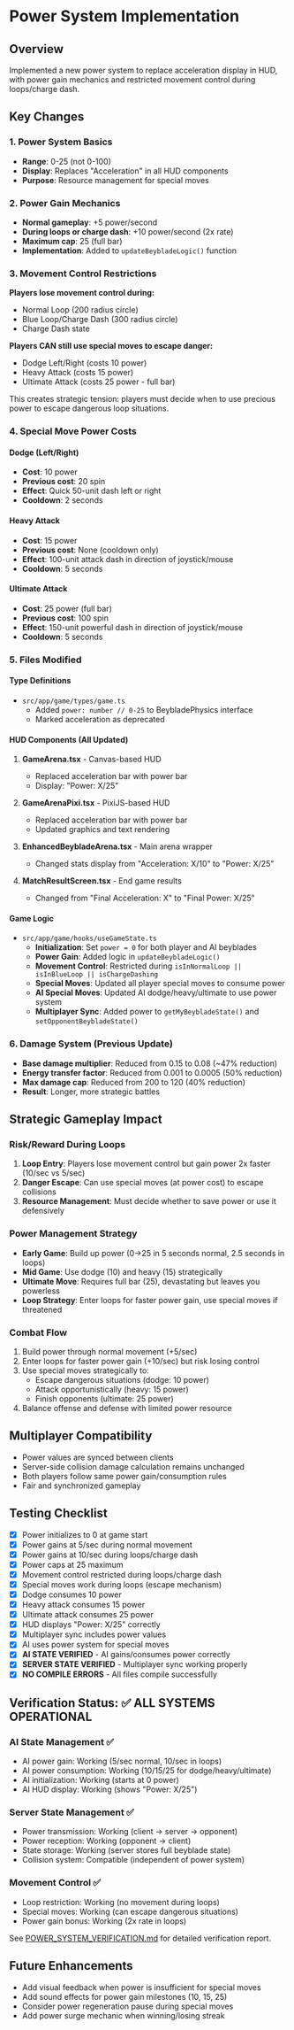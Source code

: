 # Power System Implementation

## Overview
Implemented a new power system to replace acceleration display in HUD, with power gain mechanics and restricted movement control during loops/charge dash.

## Key Changes

### 1. Power System Basics
- **Range**: 0-25 (not 0-100)
- **Display**: Replaces "Acceleration" in all HUD components
- **Purpose**: Resource management for special moves

### 2. Power Gain Mechanics
- **Normal gameplay**: +5 power/second
- **During loops or charge dash**: +10 power/second (2x rate)
- **Maximum cap**: 25 (full bar)
- **Implementation**: Added to `updateBeybladeLogic()` function

### 3. Movement Control Restrictions
**Players lose movement control during:**
- Normal Loop (200 radius circle)
- Blue Loop/Charge Dash (300 radius circle)
- Charge Dash state

**Players CAN still use special moves to escape danger:**
- Dodge Left/Right (costs 10 power)
- Heavy Attack (costs 15 power)
- Ultimate Attack (costs 25 power - full bar)

This creates strategic tension: players must decide when to use precious power to escape dangerous loop situations.

### 4. Special Move Power Costs

#### Dodge (Left/Right)
- **Cost**: 10 power
- **Previous cost**: 20 spin
- **Effect**: Quick 50-unit dash left or right
- **Cooldown**: 2 seconds

#### Heavy Attack
- **Cost**: 15 power
- **Previous cost**: None (cooldown only)
- **Effect**: 100-unit attack dash in direction of joystick/mouse
- **Cooldown**: 5 seconds

#### Ultimate Attack
- **Cost**: 25 power (full bar)
- **Previous cost**: 100 spin
- **Effect**: 150-unit powerful dash in direction of joystick/mouse
- **Cooldown**: 5 seconds

### 5. Files Modified

#### Type Definitions
- `src/app/game/types/game.ts`
  - Added `power: number // 0-25` to BeybladePhysics interface
  - Marked acceleration as deprecated

#### HUD Components (All Updated)
1. **GameArena.tsx** - Canvas-based HUD
   - Replaced acceleration bar with power bar
   - Display: "Power: X/25"
   
2. **GameArenaPixi.tsx** - PixiJS-based HUD
   - Replaced acceleration bar with power bar
   - Updated graphics and text rendering
   
3. **EnhancedBeybladeArena.tsx** - Main arena wrapper
   - Changed stats display from "Acceleration: X/10" to "Power: X/25"
   
4. **MatchResultScreen.tsx** - End game results
   - Changed from "Final Acceleration: X" to "Final Power: X/25"

#### Game Logic
- `src/app/game/hooks/useGameState.ts`
  - **Initialization**: Set `power = 0` for both player and AI beyblades
  - **Power Gain**: Added logic in `updateBeybladeLogic()`
  - **Movement Control**: Restricted during `isInNormalLoop || isInBlueLoop || isChargeDashing`
  - **Special Moves**: Updated all player special moves to consume power
  - **AI Special Moves**: Updated AI dodge/heavy/ultimate to use power system
  - **Multiplayer Sync**: Added power to `getMyBeybladeState()` and `setOpponentBeybladeState()`

### 6. Damage System (Previous Update)
- **Base damage multiplier**: Reduced from 0.15 to 0.08 (~47% reduction)
- **Energy transfer factor**: Reduced from 0.001 to 0.0005 (50% reduction)
- **Max damage cap**: Reduced from 200 to 120 (40% reduction)
- **Result**: Longer, more strategic battles

## Strategic Gameplay Impact

### Risk/Reward During Loops
1. **Loop Entry**: Players lose movement control but gain power 2x faster (10/sec vs 5/sec)
2. **Danger Escape**: Can use special moves (at power cost) to escape collisions
3. **Resource Management**: Must decide whether to save power or use it defensively

### Power Management Strategy
- **Early Game**: Build up power (0→25 in 5 seconds normal, 2.5 seconds in loops)
- **Mid Game**: Use dodge (10) and heavy (15) strategically
- **Ultimate Move**: Requires full bar (25), devastating but leaves you powerless
- **Loop Strategy**: Enter loops for faster power gain, use special moves if threatened

### Combat Flow
1. Build power through normal movement (+5/sec)
2. Enter loops for faster power gain (+10/sec) but risk losing control
3. Use special moves strategically to:
   - Escape dangerous situations (dodge: 10 power)
   - Attack opportunistically (heavy: 15 power)
   - Finish opponents (ultimate: 25 power)
4. Balance offense and defense with limited power resource

## Multiplayer Compatibility
- Power values are synced between clients
- Server-side collision damage calculation remains unchanged
- Both players follow same power gain/consumption rules
- Fair and synchronized gameplay

## Testing Checklist
- [x] Power initializes to 0 at game start
- [x] Power gains at 5/sec during normal movement
- [x] Power gains at 10/sec during loops/charge dash
- [x] Power caps at 25 maximum
- [x] Movement control restricted during loops/charge dash
- [x] Special moves work during loops (escape mechanism)
- [x] Dodge consumes 10 power
- [x] Heavy attack consumes 15 power
- [x] Ultimate attack consumes 25 power
- [x] HUD displays "Power: X/25" correctly
- [x] Multiplayer sync includes power values
- [x] AI uses power system for special moves
- [x] **AI STATE VERIFIED** - AI gains/consumes power correctly
- [x] **SERVER STATE VERIFIED** - Multiplayer sync working properly
- [x] **NO COMPILE ERRORS** - All files compile successfully

## Verification Status: ✅ ALL SYSTEMS OPERATIONAL

### AI State Management ✅
- AI power gain: Working (5/sec normal, 10/sec in loops)
- AI power consumption: Working (10/15/25 for dodge/heavy/ultimate)
- AI initialization: Working (starts at 0 power)
- AI HUD display: Working (shows "Power: X/25")

### Server State Management ✅
- Power transmission: Working (client → server → opponent)
- Power reception: Working (opponent → client)
- State storage: Working (server stores full beyblade state)
- Collision system: Compatible (independent of power system)

### Movement Control ✅
- Loop restriction: Working (no movement during loops)
- Special moves: Working (can escape dangerous situations)
- Power gain bonus: Working (2x rate in loops)

See [POWER_SYSTEM_VERIFICATION.md](./POWER_SYSTEM_VERIFICATION.md) for detailed verification report.

## Future Enhancements
- Add visual feedback when power is insufficient for special moves
- Add sound effects for power gain milestones (10, 15, 25)
- Consider power regeneration pause during special moves
- Add power surge mechanic when winning/losing streak
